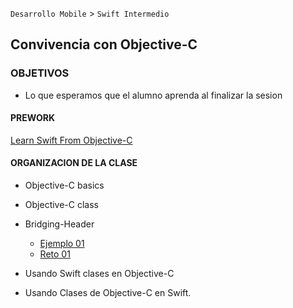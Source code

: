 
`Desarrollo Mobile` > `Swift Intermedio`

## Convivencia con Objective-C

### OBJETIVOS 

- Lo que esperamos que el alumno aprenda al finalizar la sesion 

#### PREWORK

[Learn Swift From Objective-C](
https://codewithchris.com/learn-swift-from-objective-c/)

#### ORGANIZACION DE LA CLASE 

- Objective-C basics

- Objective-C class

- Bridging-Header

	- [Ejemplo 01](Ejemplo-01)
	- [Reto 01](Reto-01)

- Usando Swift clases en Objective-C

- Usando Clases de Objective-C en Swift. 